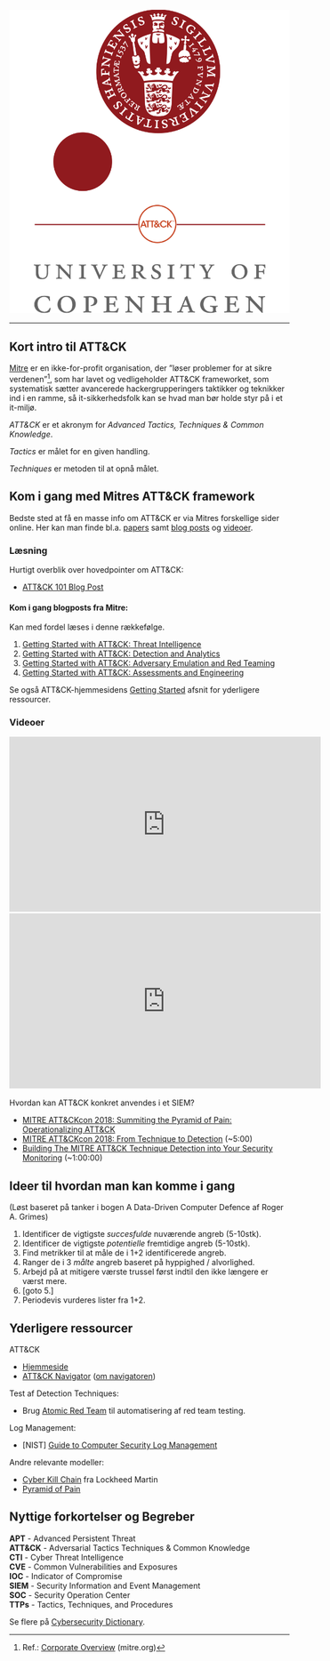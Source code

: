 ![](./ku-attack.png)

---

## Kort intro til ATT&CK

[Mitre](https://mitre.org/) er en ikke-for-profit organisation, der ”løser problemer for at sikre verdenen”[^1], som har lavet og vedligeholder ATT&CK frameworket, som systematisk sætter avancerede hackergrupperingers taktikker og teknikker ind i en ramme, så it-sikkerhedsfolk kan se hvad man bør holde styr på i et it-miljø.

*ATT&CK* er et akronym for *Advanced Tactics, Techniques & Common Knowledge*.

*Tactics* er målet for en given handling.

*Techniques* er metoden til at opnå målet.

## Kom i gang med Mitres ATT&CK framework

Bedste sted at få en masse info om ATT&CK er via Mitres forskellige sider online. Her kan man finde bl.a. [papers](https://www.mitre.org/publication-keywords/computer-security) samt [blog posts](https://medium.com/mitre-attack) og [videoer](https://www.youtube.com/watch?v=yslLIqfOKCU&list=PLkTApXQou_8JrhtrFDfAskvMqk97Yu2S2).

### Læsning

Hurtigt overblik over hovedpointer om ATT&CK:   
- [ATT&CK 101 Blog Post](https://medium.com/mitre-attack/att-ck-101-17074d3bc62)

#### Kom i gang blogposts fra Mitre:
Kan med fordel læses i denne rækkefølge.

1.	[Getting Started with ATT&CK: Threat Intelligence](https://medium.com/mitre-attack/getting-started-with-attack-cti-4eb205be4b2f)
2.	[Getting Started with ATT&CK: Detection and Analytics](https://medium.com/mitre-attack/getting-started-with-attack-detection-a8e49e4960d0)
3.	[Getting Started with ATT&CK: Adversary Emulation and Red Teaming](https://medium.com/mitre-attack/getting-started-with-attack-red-29f074ccf7e3)
4.	[Getting Started with ATT&CK: Assessments and Engineering](https://medium.com/mitre-attack/getting-started-with-attack-assessment-cc0b01769cb4)

Se også ATT&CK-hjemmesidens [Getting Started](https://attack.mitre.org/resources/getting-started/) afsnit for yderligere ressourcer.

### Videoer

<center><iframe width="560" height="315" src="https://www.youtube-nocookie.com/embed/0BEf6s1iu5g" frameborder="0" allow="accelerometer; autoplay; encrypted-media; gyroscope; picture-in-picture" allowfullscreen></iframe></center>

<center><iframe width="560" height="315" src="https://www.youtube-nocookie.com/embed/bkfwMADar0M" frameborder="0" allow="accelerometer; autoplay; encrypted-media; gyroscope; picture-in-picture" allowfullscreen></iframe></center>

Hvordan kan ATT&CK konkret anvendes i et SIEM?
- [MITRE ATT&CKcon 2018: Summiting the Pyramid of Pain: Operationalizing ATT&CK](https://www.youtube.com/watch?v=YhsN5pBDrGY)
- [MITRE ATT&CKcon 2018: From Technique to Detection](https://www.youtube.com/watch?v=a3hIIzJrH14) (~5:00)
- [Building The MITRE ATT&CK Technique Detection into Your Security Monitoring](https://www.brighttalk.com/webcast/14907/366642) (~1:00:00)

## Ideer til hvordan man kan komme i gang
(Løst baseret på tanker i bogen A Data-Driven Computer Defence af Roger A. Grimes)

1. Identificer de vigtigste _succesfulde_ nuværende angreb (5-10stk).
2. Identificer de vigtigste _potentielle_ fremtidige angreb (5-10stk).
3. Find metrikker til at måle de i 1+2 identificerede angreb.
4. Ranger de i 3 _målte_ angreb baseret på hyppighed / alvorlighed. 
5. Arbejd på at mitigere værste trussel først indtil den ikke længere er værst mere.
6. [goto 5.]
7. Periodevis vurderes lister fra 1+2.


## Yderligere ressourcer
ATT&CK
- [Hjemmeside](https://attack.mitre.org/)
- [ATT&CK Navigator](https://mitre-attack.github.io/attack-navigator/enterprise/) ([om navigatoren](https://www.mitre.org/capabilities/cybersecurity/overview/cybersecurity-blog/the-attck%E2%84%A2-navigator-a-new-open-source))

Test af Detection Techniques:
- Brug [Atomic Red Team](https://atomicredteam.io/testing) til automatisering af red team testing.

Log Management: 
- [NIST] [Guide to Computer Security Log Management](https://csrc.nist.gov/publications/detail/sp/800-92/final)

Andre relevante modeller:
- [Cyber Kill Chain](https://www.lockheedmartin.com/en-us/capabilities/cyber/cyber-kill-chain.html) fra Lockheed Martin
- [Pyramid of Pain](http://detect-respond.blogspot.com/2013/03/the-pyramid-of-pain.html)

## Nyttige forkortelser og Begreber

**APT** - Advanced Persistent Threat   
**ATT&CK** - Adversarial Tactics Techniques & Common Knowledge   
**CTI** - Cyber Threat Intelligence   
**CVE** - Common Vulnerabilities and Exposures   
**IOC** - Indicator of Compromise   
**SIEM** - Security Information and Event Management   
**SOC** - Security Operation Center   
**TTPs** - Tactics, Techniques, and Procedures   

Se flere på [Cybersecurity Dictionary](https://www.optiv.com/cybersecurity-dictionary).

[^1]: Ref.: [Corporate Overview](https://www.mitre.org/about/corporate-overview) (mitre.org)
